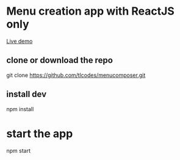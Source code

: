 # Menu creation app with ReactJS only

[Live demo](https://tlcodes.github.io/menucomposer/build/)

## clone or download the repo

git clone https://github.com/tlcodes/menucomposer.git

## install dev

npm install

# start the app
npm start